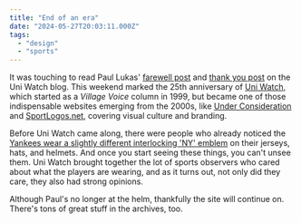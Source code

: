 ```yaml
---
title: "End of an era"
date: "2024-05-27T20:03:11.000Z"
tags: 
  - "design"
  - "sports"
---
```


It was touching to read Paul Lukas' [farewell post](https://uni-watch.com/2024/05/26/its-uni-watchs-25th-anniversary-and-my-final-day/) and [thank you post](https://uni-watch.com/2024/05/25/i-have-so-many-people-to-thank/) on the Uni Watch blog. This weekend marked the 25th anniversary of [Uni Watch](https://uni-watch.com/), which started as a _Village Voice_ column in 1999, but became one of those indispensable websites emerging from the 2000s, like [Under Consideration](https://underconsideration.com/) and [SportLogos.net](https://www.sportslogos.net/), covering visual culture and branding.

Before Uni Watch came along, there were people who already noticed the [Yankees wear a slightly different interlocking 'NY' emblem](https://uni-watch.com/2021/10/06/a-close-look-at-the-yankees-various-ny-logos/) on their jerseys, hats, and helmets. And once you start seeing these things, you can't unsee them. Uni Watch brought together the lot of sports observers who cared about what the players are wearing, and as it turns out, not only did they care, they also had strong opinions.

Although Paul's no longer at the helm, thankfully the site will continue on. There's tons of great stuff in the archives, too.
